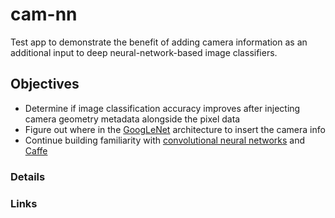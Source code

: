 # cam-nn
Test app to demonstrate the benefit of adding camera information as an additional input to deep neural-network-based image classifiers.

## Objectives
- Determine if image classification accuracy improves after injecting camera geometry metadata alongside the pixel data
- Figure out where in the [GoogLeNet](http://arxiv.org/abs/1409.4842) architecture to insert the camera info
- Continue building familiarity with [convolutional neural networks](https://en.wikipedia.org/wiki/Convolutional_neural_network) and [Caffe](http://caffe.berkeleyvision.org/)

### Details

### Links
